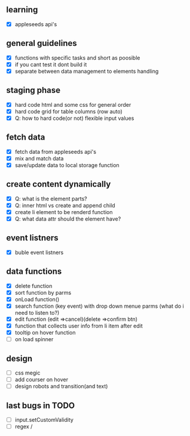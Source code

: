 ## learning

- [x] appleseeds api's

## general guidelines

- [x] functions with specific tasks and short as poosible
- [x] if you cant test it dont build it
- [x] separate between data management to elements handling

## staging phase

- [x] hard code html and some css for general order
- [x] hard code grid for table columns (row auto)
- [x] Q: how to hard code(or not) flexible input values

## fetch data

- [x] fetch data from appleseeds api's
- [x] mix and match data
- [x] save/update data to local storage function

## create content dynamically

- [x] Q: what is the element parts?
- [x] Q: inner html vs create and append child
- [x] create li element to be renderd function
- [x] Q: what data attr should the element have?

## event listners

- [x] buble event listners

## data functions

- [x] delete function
- [x] sort function by parms
- [x] onLoad function()
- [x] search function (key event) with drop down menue parms (what do i need to listen to?)
- [x] edit function (edit =>cancel)(delete =>confirm btn)
- [x] function that collects user info from li item after edit
- [x] tooltip on hover function
- [ ] on load spinner

## design

- [ ] css megic
- [ ] add courser on hover
- [ ] design robots and transition(and text)

## last bugs in TODO

- [ ] input.setCustomValidity
- [ ] regex /
